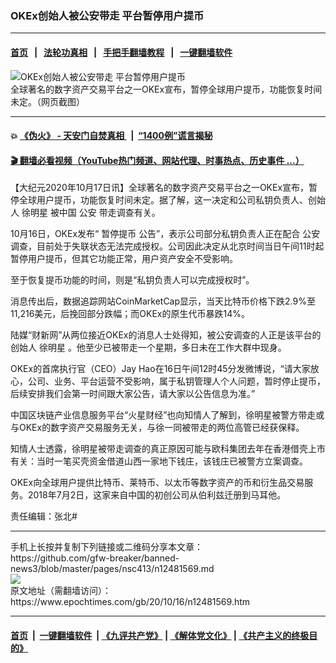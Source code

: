 ### OKEx创始人被公安带走 平台暂停用户提币
------------------------

#### [首页](https://github.com/gfw-breaker/banned-news3/blob/master/README.md) &nbsp;&nbsp;|&nbsp;&nbsp; [法轮功真相](https://github.com/begood0513/basic/blob/master/README.md)  &nbsp;&nbsp;|&nbsp;&nbsp; [手把手翻墙教程](https://github.com/gfw-breaker/guides/wiki)  &nbsp;&nbsp;|&nbsp;&nbsp; [一键翻墙软件](https://github.com/gfw-breaker/nogfw/blob/master/README.md)  



<div><img alt="OKEx创始人被公安带走 平台暂停用户提币" class="attachment-djy_600_400 size-djy_600_400 wp-post-image" src="https://i.epochtimes.com/assets/uploads/2020/10/Screenshot-2020-10-16-at-19.36.01-600x400.png"/>
<div class="caption">
 全球著名的数字资产交易平台之一OKEx宣布，暂停全球用户提币，功能恢复时间未定。（网页截图）
</div></div><hr/>

#### 💥 [《伪火》 - 天安门自焚真相 ](http://158.247.195.190:10000/videos/blog/weihuo.html)&nbsp; |&nbsp; [“1400例”谎言揭秘  ](http://158.247.195.190:10000/videos/blog/jiexi1400.html)

#### [ 🎬  翻墙必看视频（YouTube热门频道、网站代理、时事热点、历史事件 ...）](https://github.com/gfw-breaker/links/blob/master/banned.md)

<div><p>
 【大纪元2020年10月17日讯】全球著名的数字资产交易平台之一OKEx宣布，暂停全球用户提币，功能恢复时间未定。据了解，这一决定和公司私钥负责人、创始人
 <ok href="https://www.epochtimes.com/gb/tag/%E5%BE%90%E6%98%8E%E6%98%9F.html">
  徐明星
 </ok>
 被中国
 <ok href="https://www.epochtimes.com/gb/tag/%E5%85%AC%E5%AE%89.html">
  公安
 </ok>
 带走调查有关。
</p>
<p>
 10月16日，OKEx发布“
 <ok href="https://www.epochtimes.com/gb/tag/%E6%9A%82%E5%81%9C%E6%8F%90%E5%B8%81.html">
  暂停提币
 </ok>
 公告”，表示公司部分私钥负责人正在配合
 <ok href="https://www.epochtimes.com/gb/tag/%E5%85%AC%E5%AE%89.html">
  公安
 </ok>
 调查，目前处于失联状态无法完成授权。公司因此决定从北京时间当日午间11时起暂停用户提币，但其它功能正常，用户资产安全不受影响。
</p>
<p>
 至于恢复提币功能的时间，则是“私钥负责人可以完成授权时”。
</p>
<p>
 消息传出后，数据追踪网站CoinMarketCap显示，当天比特币价格下跌2.9%至11,216美元，后挽回部分跌幅；而OKEx的原生代币暴跌14%。
</p>
<p>
 陆媒“财新网”从两位接近OKEx的消息人士处得知，被公安调查的人正是该平台的创始人
 <ok href="https://www.epochtimes.com/gb/tag/%E5%BE%90%E6%98%8E%E6%98%9F.html">
  徐明星
 </ok>
 。他至少已被带走一个星期，多日未在工作大群中现身。
</p>
<p>
 OKEx的首席执行官（CEO）Jay Hao在16日午间12时45分发微博说，“请大家放心，公司、业务、平台运营不受影响，属于私钥管理人个人问题，暂时停止提币，后续安排我们会第一时间跟大家公告，请大家以公告信息为准。”
</p>
<p>
 中国区块链产业信息服务平台“火星财经”也向知情人了解到，徐明星被警方带走或与OKEx的数字资产交易服务无关，与徐一同被带走的两位高管已经获保释。
</p>
<p>
 知情人士透露，徐明星被带走调查的真正原因可能与欧科集团去年在香港借壳上市有关：当时一笔买壳资金借道山西一家地下钱庄，该钱庄已被警方立案调查。
</p>
<p>
 OKEx向全球用户提供比特币、莱特币、以太币等数字资产的币和衍生品交易服务。2018年7月2日，这家来自中国的初创公司从伯利兹迁册到马耳他。
</p>
<p>
 责任编辑：张北#
</p>
</div>
<hr/>
手机上长按并复制下列链接或二维码分享本文章：<br/>
https://github.com/gfw-breaker/banned-news3/blob/master/pages/nsc413/n12481569.md <br/>
<a href='https://github.com/gfw-breaker/banned-news3/blob/master/pages/nsc413/n12481569.md'><img src='https://github.com/gfw-breaker/banned-news3/blob/master/pages/nsc413/n12481569.md.png'/></a> <br/>
原文地址（需翻墙访问）：https://www.epochtimes.com/gb/20/10/16/n12481569.htm


------------------------
#### [首页](https://github.com/gfw-breaker/banned-news3/blob/master/README.md) &nbsp;|&nbsp; [一键翻墙软件](https://github.com/gfw-breaker/nogfw/blob/master/README.md) &nbsp;| [《九评共产党》](https://github.com/gfw-breaker/9ping.md/blob/master/README.md#九评之一评共产党是什么) | [《解体党文化》](https://github.com/gfw-breaker/jtdwh.md/blob/master/README.md) | [《共产主义的终极目的》](https://github.com/gfw-breaker/gczydzjmd.md/blob/master/README.md)


<img src='http://gfw-breaker.win/banned-news3/pages/nsc413/n12481569.md' width='0px' height='0px'/>